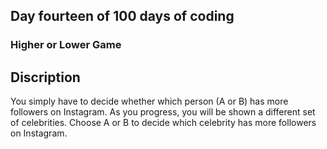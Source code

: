 ## Day fourteen of 100 days of coding 

### Higher or Lower Game

## Discription

You simply have to decide whether which person (A or B) has more followers on Instagram. As you progress, you will be shown a different set of celebrities. Choose A or B to decide which celebrity has more followers on Instagram.